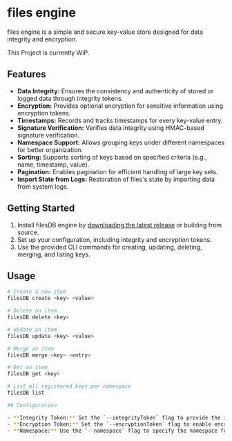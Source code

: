 # files engine

files engine is a simple and secure key-value store designed for data integrity and encryption.

This Project is currently WiP.

## Features

- **Data Integrity:** Ensures the consistency and authenticity of stored or logged data through integrity tokens.
- **Encryption:** Provides optional encryption for sensitive information using encryption tokens.
- **Timestamps:** Records and tracks timestamps for every key-value entry.
- **Signature Verification:** Verifies data integrity using HMAC-based signature verification.
- **Namespace Support:** Allows grouping keys under different namespaces for better organization.
- **Sorting:** Supports sorting of keys based on specified criteria (e.g., name, timestamp, value).
- **Pagination:** Enables pagination for efficient handling of large key sets.
- **Import State from Logs:** Restoration of files's state by importing data from system logs.

## Getting Started

1. Install filesDB engine by [downloading the latest release](#) or building from source.
2. Set up your configuration, including integrity and encryption tokens.
3. Use the provided CLI commands for creating, updating, deleting, merging, and listing keys.

## Usage

```bash
# Create a new item
filesDB create <key> <value>

# Delete an item
filesDB delete <key>

# Update an item
filesDB update <key> <value>

# Merge an item
filesDB merge <key> <entry>

# Get an item
filesDB get <key>

# List all registered keys per namespace
filesDB list

## Configuration

- **Integrity Token:** Set the `--integrityToken` flag to provide the integrity token for data signing and verification.
- **Encryption Token:** Set the `--encryptionToken` flag to enable encryption and provide the encryption token.
- **Namespace:** Use the `--namespace` flag to specify the namespace for grouping keys.
